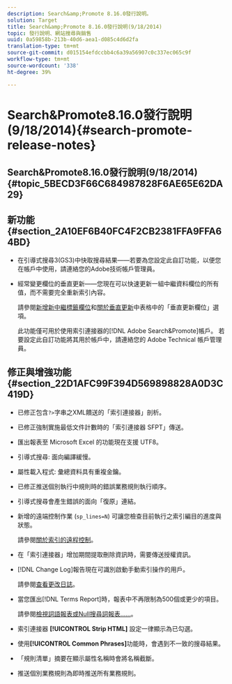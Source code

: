 ```yaml
---
description: Search&amp;Promote 8.16.0發行說明。
solution: Target
title: Search&amp;Promote 8.16.0發行說明(9/18/2014)
topic: 發行說明、網站搜尋與銷售
uuid: 0a59858b-213b-40d6-aea1-d085c4d6d2fa
translation-type: tm+mt
source-git-commit: d015154efdccbb4c6a39a56907c0c337ec065c9f
workflow-type: tm+mt
source-wordcount: '338'
ht-degree: 39%

---
```



# Search&amp;Promote8.16.0發行說明(9/18/2014){#search-promote-release-notes}

## Search&amp;Promote8.16.0發行說明(9/18/2014){#topic_5BECD3F66C684987828F6AE65E62DA29}

## 新功能{#section_2A10EF6B40FC4F2CB2381FFA9FFA64BD}

* 在引導式搜尋3(GS3)中快取搜尋結果——若要為您設定此自訂功能，以便您在帳戶中使用，請連絡您的Adobe技術帳戶管理員。
* 經常變更欄位的垂直更新——您現在可以快速更新一組中繼資料欄位的所有值，而不需要完全重新索引內容。

   請參閱[新增新中繼標籤欄位](../c-about-settings-menu/c-about-metadata-menu.md#task_6DF188C0FC7F4831A4444CA9AFA615E5)和[關於垂直更新](../c-about-index-menu/c-about-vertical-updates.md#concept_E65A70C9C2E04804BF24FBE1B3CAD899)中表格中的「垂直更新欄位」選項。

   此功能僅可用於使用索引連接器的[!DNL Adobe Search&Promote]帳戶。 若要設定此自訂功能將其用於帳戶中，請連絡您的 Adobe Technical 帳戶管理員。

## 修正與增強功能{#section_22D1AFC99F394D569898828A0D3C419D}

* 已修正包含`?>`字串之XML饋送的「索引連接器」剖析。
* 已修正強制實施最低文件計數時的「索引連接器 SFPT」傳送。
* 匯出報表至 Microsoft Excel 的功能現在支援 UTF8。
* 引導式搜尋: 面向編譯緩慢。
* 屬性載入程式: 彙總資料具有重複金鑰。
* 已修正推送個別執行中規則時的錯誤業務規則執行順序。
* 引導式搜尋會產生錯誤的面向「復原」連結。
* 新增的遠端控制作業 (`sp_lines=N`) 可讓您檢查目前執行之索引編目的進度與狀態。

   請參閱[關於索引的遠程控制](../c-about-index-menu/c-about-remote-control-for-indexing.md#concept_C79B322190E84106A434E5C6D4A4118F)。

* 在「索引連接器」增加期間提取刪除資訊時，需要傳送授權資訊。
* [!DNL Change Log]報告現在可識別啟動手動索引操作的用戶。

   請參閱[查看更改日誌](../c-about-reports-menu/c-about-reports-menu.md#task_166F1156719F4B3D834BEA8E249C8057)。

* 當您匯出[!DNL Terms Report]時，報表中不再限制為500個或更少的項目。

   請參閱[檢視詞語報表或Null搜尋詞報表……](../c-about-reports-menu/c-about-reports-menu.md#task_53B7ED1582DD4B0E8376546A7AFC789A)。

* 索引連接器 **[!UICONTROL Strip HTML]** 設定一律顯示為已勾選。
* 使用&#x200B;**[!UICONTROL Common Phrases]**&#x200B;功能時，會遇到不一致的搜尋結果。
* 「規則清單」摘要在顯示屬性名稱時會將名稱截斷。
* 推送個別業務規則為即時推送所有業務規則。

